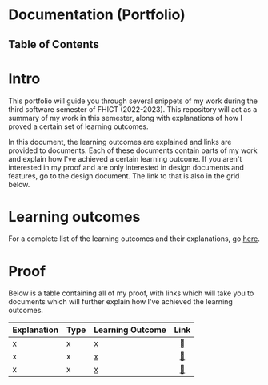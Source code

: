 # Documentation (Portfolio)

## Table of Contents

# Intro

This portfolio will guide you through several snippets of my work during the third software semester of FHICT (2022-2023). This repository will act as a summary of my work in this semester, along with explanations of how I proved a certain set of learning outcomes.

In this document, the learning outcomes are explained and links are provided to documents. Each of these documents contain parts of my work and explain how I've achieved a certain learning outcome. If you aren't interested in my proof and are only interested in design documents and features, go to the design document. The link to that is also in the grid below.

# Learning outcomes

For a complete list of the learning outcomes and their explanations, go [here](/Resources/Learning%20Outcomes.md).

# Proof

Below is a table containing all of my proof, with links which will take you to documents which will further explain how I've achieved the learning outcomes.

| Explanation | Type | Learning Outcome | Link |
|:------------|:-----|:-----------------|:----:|
| x | x | [x](x) | [🔗](x) |
| x | x | [x](x) | [🔗](x) |
| x | x | [x](x) | [🔗](x) |